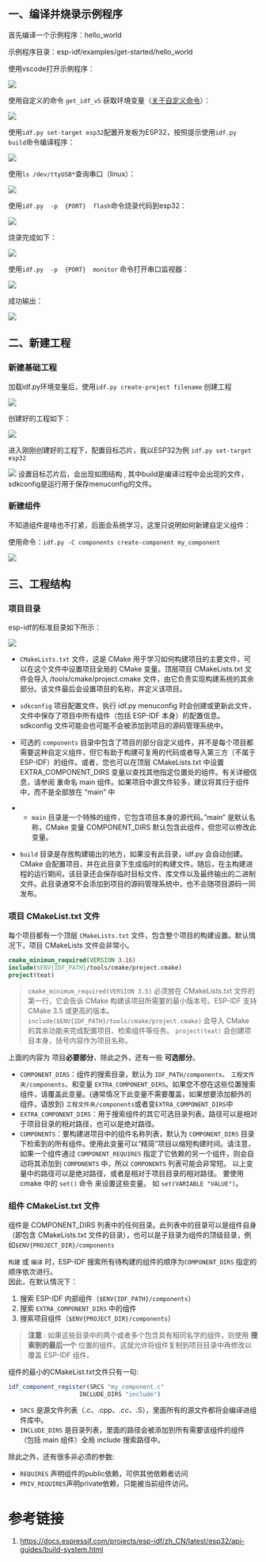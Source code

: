 
## 一、编译并烧录示例程序

首先编译一个示例程序：hello_world

示例程序目录：esp-idf/examples/get-started/hello_world

使用vscode打开示例程序：

![](attachments/20240218170437.png)

使用自定义的命令 `get_idf_v5` 获取环境变量（[关于自定义命令](https://duruofu.github.io/2024/01/25/4.%E7%A1%AC%E4%BB%B6%E7%9B%B8%E5%85%B3/MCU/ESP32/%E6%90%AD%E5%BB%BAesp-idf%E5%BC%80%E5%8F%91%E7%8E%AF%E5%A2%83/)）：

![](attachments/20240218170817.png)

使用`idf.py set-target esp32`配置开发板为ESP32，按照提示使用`idf.py build`命令编译程序：

![](attachments/20240218171102.png)

使用`ls /dev/ttyUSB*`查询串口（linux）：

![](attachments/20240218171312.png)

使用`idf.py  -p  {PORT}  flash`命令烧录代码到esp32：

![](attachments/20240218171506.png)

烧录完成如下：

![](attachments/20240218171516.png)

使用`idf.py  -p  {PORT}  monitor` 命令打开串口监视器：

![](attachments/20240218171709.png)

成功输出：

![](attachments/20240218171754.png)

## 二、新建工程

### 新建基础工程

加载idf.py环境变量后，使用`idf.py create-project filename`  创建工程

![](attachments/20240218172510.png)

创建好的工程如下：

![](attachments/20240218174120.png)

进入刚刚创建好的工程下，配置目标芯片，我以ESP32为例  `idf.py set-target esp32`

![](attachments/20240218174256.png)
设置目标芯片后，会出现如图结构 , 其中build是编译过程中会出现的文件，sdkconfig是运行用于保存menuconfig的文件。

### 新建组件

不知道组件是啥也不打紧，后面会系统学习，这里只说明如何新建自定义组件：

使用命令：`idf.py -C components create-component my_component`

![](attachments/20240218175156.png)
## 三、工程结构

### 项目目录

esp-idf的标准目录如下所示：

![](attachments/20240218174718.png)

-  `CMakeLists.txt` 文件，这是 CMake 用于学习如何构建项目的主要文件，可以在这个文件中设置项目全局的 CMake 变量。顶层项目 CMakeLists.txt 文件会导入 /tools/cmake/project.cmake 文件，由它负责实现构建系统的其余部分。该文件最后会设置项目的名称，并定义该项目。
  
- `sdkconfig` 项目配置文件，执行 idf.py menuconfig 时会创建或更新此文件，文件中保存了项目中所有组件（包括 ESP-IDF 本身）的配置信息。 sdkconfig 文件可能会也可能不会被添加到项目的源码管理系统中。
  
- 可选的 `components` 目录中包含了项目的部分自定义组件，并不是每个项目都需要这种自定义组件，但它有助于构建可复用的代码或者导入第三方（不属于 ESP-IDF）的组件。或者，您也可以在顶层 CMakeLists.txt 中设置 EXTRA_COMPONENT_DIRS 变量以查找其他指定位置处的组件。有关详细信息，请参阅 重命名 main 组件。如果项目中源文件较多，建议将其归于组件中，而不是全部放在 “main” 中
  
- - `main` 目录是一个特殊的组件，它包含项目本身的源代码。”main” 是默认名称，CMake 变量 COMPONENT_DIRS 默认包含此组件，但您可以修改此变量。
  
- `build` 目录是存放构建输出的地方，如果没有此目录，idf.py 会自动创建。CMake 会配置项目，并在此目录下生成临时的构建文件。随后，在主构建进程的运行期间，该目录还会保存临时目标文件、库文件以及最终输出的二进制文件。此目录通常不会添加到项目的源码管理系统中，也不会随项目源码一同发布。

### 项目 CMakeList.txt 文件

每个项目都有一个顶层 `CMakeLists.txt` 文件，包含整个项目的构建设置。默认情况下，项目 CMakeLists 文件会非常小。

``` CMake
cmake_minimum_required(VERSION 3.16)
include($ENV{IDF_PATH}/tools/cmake/project.cmake)
project(teat)
```

> `cmake_minimum_required(VERSION 3.5)` 必须放在 CMakeLists.txt 文件的第一行，它会告诉 CMake 构建该项目所需要的最小版本号。ESP-IDF 支持 CMake 3.5 或更高的版本。
   `include($ENV{IDF_PATH}/tools/cmake/project.cmake)` 会导入 CMake 的其余功能来完成配置项目、检索组件等任务。
   `project(teat)` 会创建项目本身，括号内容作为项目名称。

上面的内容为 项目**必要部分**，除此之外，还有一些 **可选部分**。

- `COMPONENT_DIRS`：组件的搜索目录，默认为 `IDF_PATH/components`、 `工程文件夹/components`、和变量 `EXTRA_COMPONENT_DIRS`。如果您不想在这些位置搜索组件，请覆盖此变量。(通常情况下此变量不需要覆盖，如果想要添加额外的组件，请放到) `工程文件夹/components`或者变`EXTRA_COMPONENT_DIRS`中
- `EXTRA_COMPONENT_DIRS`：用于搜索组件的其它可选目录列表。路径可以是相对于项目目录的相对路径，也可以是绝对路径。
- `COMPONENTS`：要构建进项目中的组件名称列表，默认为 `COMPONENT_DIRS` 目录下检索到的所有组件。使用此变量可以“精简”项目以缩短构建时间。请注意，如果一个组件通过 `COMPONENT_REQUIRES` 指定了它依赖的另一个组件，则会自动将其添加到 `COMPONENTS` 中，所以 `COMPONENTS` 列表可能会非常短。
以上变量中的路径可以是绝对路径，或者是相对于项目目录的相对路径。
要使用 cmake 中的 `set()` 命令 来设置这些变量。  如 `set(VARIABLE "VALUE")`。

### 组件 CMakeList.txt 文件

组件是 COMPONENT_DIRS 列表中的任何目录。此列表中的目录可以是组件自身（即包含 CMakeLists.txt 文件的目录），也可以是子目录为组件的顶级目录，例如`$ENV{PROJECT_DIR}/components`

`构建` 或 `编译` 时，ESP-IDF 搜索所有待构建的组件的顺序为`COMPONENT_DIRS` 指定的顺序依次进行。  
因此，在默认情况下：

1. 搜索 ESP-IDF 内部组件（`$ENV{IDF_PATH}/components`）
2. 搜索 `EXTRA_COMPONENT_DIRS` 中的组件
3. 搜索项目组件（`$ENV{PROJECT_DIR}/components`）

> **注意**  :
   如果这些目录中的两个或者多个包含具有相同名字的组件，则使用 **搜索到的最后一个** 位置的组件。这就允许将组件复制到项目目录中再修改以覆盖 ESP-IDF 组件。
   

组件的最小的CMakeList.txt文件只有一句:

``` CMake
idf_component_register(SRCS "my_component.c"
                    INCLUDE_DIRS "include")
```

- `SRCS` 是源文件列表（_.c、_.cpp、_.cc、_.S），里面所有的源文件都将会编译进组件库中。
- `INCLUDE_DIRS` 是目录列表，里面的路径会被添加到所有需要该组件的组件（包括 main 组件）全局 include 搜索路径中。

除此之外，还有很多非必须的参数:

- `REQUIRES` 声明组件的public依赖，可供其他依赖者访问
- `PRIV_REQUIRES`声明private依赖，只能被当前组件访问。
# 参考链接

1. https://docs.espressif.com/projects/esp-idf/zh_CN/latest/esp32/api-guides/build-system.html